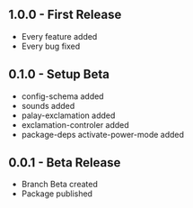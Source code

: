 ## 1.0.0 - First Release
* Every feature added
* Every bug fixed

## 0.1.0 - Setup Beta 
* config-schema added
* sounds added
* palay-exclamation added
* exclamation-controler added
* package-deps activate-power-mode added

## 0.0.1 - Beta Release
* Branch Beta created
* Package published

